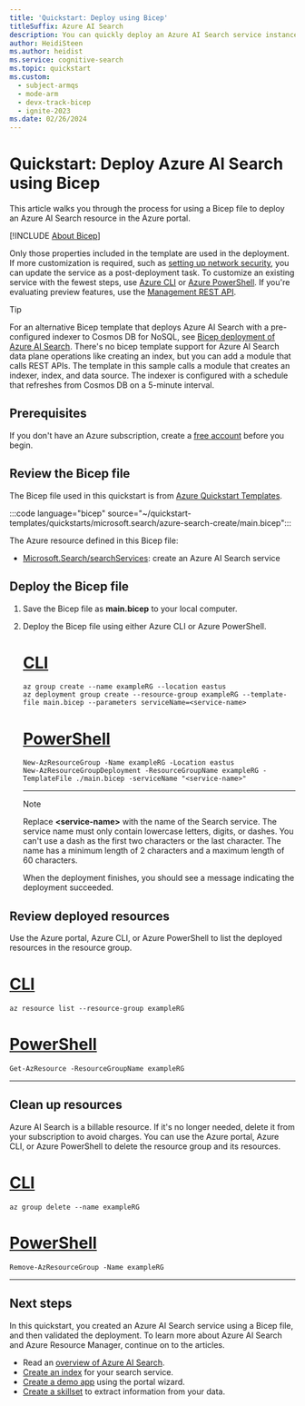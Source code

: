 ```yaml
---
title: 'Quickstart: Deploy using Bicep'
titleSuffix: Azure AI Search
description: You can quickly deploy an Azure AI Search service instance using Bicep.
author: HeidiSteen
ms.author: heidist
ms.service: cognitive-search
ms.topic: quickstart
ms.custom:
  - subject-armqs
  - mode-arm
  - devx-track-bicep
  - ignite-2023
ms.date: 02/26/2024
---
```


# Quickstart: Deploy Azure AI Search using Bicep

This article walks you through the process for using a Bicep file to deploy an Azure AI Search resource in the Azure portal.

[!INCLUDE [About Bicep](../../includes/resource-manager-quickstart-bicep-introduction.md)]

Only those properties included in the template are used in the deployment. If more customization is required, such as [setting up network security](search-security-overview.md#network-security), you can update the service as a post-deployment task. To customize an existing service with the fewest steps, use [Azure CLI](search-manage-azure-cli.md) or [Azure PowerShell](search-manage-powershell.md). If you're evaluating preview features, use the [Management REST API](search-manage-rest.md).

> [!TIP]
> For an alternative Bicep template that deploys Azure AI Search with a pre-configured indexer to Cosmos DB for NoSQL, see [Bicep deployment of Azure AI Search](https://github.com/Azure-Samples/azure-search-deployment-template). There's no bicep template support for Azure AI Search data plane operations like creating an index, but you can add a module that calls REST APIs. The template in this sample calls a module that creates an indexer, index, and data source. The indexer is configured with a schedule that refreshes from Cosmos DB on a 5-minute interval.

## Prerequisites

If you don't have an Azure subscription, create a [free account](https://azure.microsoft.com/free/?WT.mc_id=A261C142F) before you begin.

## Review the Bicep file

The Bicep file used in this quickstart is from [Azure Quickstart Templates](https://azure.microsoft.com/resources/templates/azure-search-create/).

:::code language="bicep" source="~/quickstart-templates/quickstarts/microsoft.search/azure-search-create/main.bicep":::

The Azure resource defined in this Bicep file:

- [Microsoft.Search/searchServices](/azure/templates/Microsoft.Search/searchServices): create an Azure AI Search service

## Deploy the Bicep file

1. Save the Bicep file as **main.bicep** to your local computer.
1. Deploy the Bicep file using either Azure CLI or Azure PowerShell.

    # [CLI](#tab/CLI)

    ```azurecli
    az group create --name exampleRG --location eastus
    az deployment group create --resource-group exampleRG --template-file main.bicep --parameters serviceName=<service-name>
    ```

    # [PowerShell](#tab/PowerShell)

    ```azurepowershell
    New-AzResourceGroup -Name exampleRG -Location eastus
    New-AzResourceGroupDeployment -ResourceGroupName exampleRG -TemplateFile ./main.bicep -serviceName "<service-name>"
    ```

    ---

    > [!NOTE]
    > Replace **\<service-name\>** with the name of the Search service. The service name must only contain lowercase letters, digits, or dashes. You can't use a dash as the first two characters or the last character. The name has a minimum length of 2 characters and a maximum length of 60 characters.

    When the deployment finishes, you should see a message indicating the deployment succeeded.

## Review deployed resources

Use the Azure portal, Azure CLI, or Azure PowerShell to list the deployed resources in the resource group.

# [CLI](#tab/CLI)

```azurecli-interactive
az resource list --resource-group exampleRG
```

# [PowerShell](#tab/PowerShell)

```azurepowershell-interactive
Get-AzResource -ResourceGroupName exampleRG
```

---

## Clean up resources

Azure AI Search is a billable resource. If it's no longer needed, delete it from your subscription to avoid charges. You can use the Azure portal, Azure CLI, or Azure PowerShell to delete the resource group and its resources.

# [CLI](#tab/CLI)

```azurecli-interactive
az group delete --name exampleRG
```

# [PowerShell](#tab/PowerShell)

```azurepowershell-interactive
Remove-AzResourceGroup -Name exampleRG
```

---

## Next steps

In this quickstart, you created an Azure AI Search service using a Bicep file, and then validated the deployment. To learn more about Azure AI Search and Azure Resource Manager, continue on to the articles.

- Read an [overview of Azure AI Search](search-what-is-azure-search.md).
- [Create an index](search-get-started-portal.md) for your search service.
- [Create a demo app](search-create-app-portal.md) using the portal wizard.
- [Create a skillset](cognitive-search-quickstart-blob.md) to extract information from your data.
